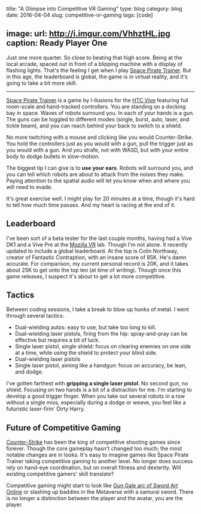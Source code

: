 title: "A Glimpse into Competitive VR Gaming"
type: blog
category: blog
date: 2016-04-04
slug: competitive-vr-gaming
tags: [code]

image:
  url: http://i.imgur.com/VhhztHL.jpg
  caption: Ready Player One
---

[cs]: http://blog.counter-strike.net/
[ggo]: http://swordartonline.wikia.com/wiki/Gun_Gale_Online
[htc]: https://www.htcvive.com/us/
[mozvr]: http://mozvr.com/
[spt]: http://www.i-illusions.com/home/space-pirate-trainer/

Just one more quarter. So close to beating that high score. Being at the local
arcade, spaced out in front of a blipping machine with a display of flashing
lights. That's the feeling I get when I play [Space Pirate Trainer][spt]. But in this
age, the leaderboard is global, the game is in virtual reality, and it's going
to take a bit more skill.

---

[Space Pirate Trainer][spt] is a game by I-llusions for the [HTC Vive][htc]
featuring full room-scale and hand-tracked controllers. You are standing on a
docking bay in space. Waves of robots surround you. In each of your hands is a
gun. The guns can be toggled to different modes (single, burst, auto, laser,
and tickle beam), and you can reach behind your back to switch to a shield.

No more twitching with a mouse and clicking like you would Counter-Strike. You
hold the controllers just as you would with a gun, pull the trigger just as you
would with a gun. And you strafe, not with WASD, but with your entire body to
dodge bullets in slow-motion.

The biggest tip I can give is to **use your ears**. Robots will surround you,
and you can tell which robots are about to attack from the noises they make.
Paying attention to the spatial audio will let you know when and where you will
need to evade.

It's great exercise well. I might play for 20 minutes at a time, though it's
hard to tell how much time passes. And my heart is racing at the end of it.

## Leaderboard

I've been sort of a beta tester for the last couple months, having had a Vive
DK1 and a Vive Pre at the [Mozilla VR][mozvr] lab. Though I'm not alone. It
recently updated to include a global leaderboard. At the top is Colin Northway,
creator of Fantastic Contraption, with an insane score of 85K. He's damn
accurate.  For comparison, my current personal record is 20K, and it takes
about 25K to get onto the top ten (at time of writing).  Though once this game
releases, I suspect it's about to get a lot more competitive.

## Tactics

Between coding sessions, I take a break to blow up hunks of metal. I went
through several tactics:

- Dual-wielding autos: easy to use, but take too long to kill.
- Dual-wielding laser pistols, firing from the hip: spray-and-pray can be
 effective but requires a bit of luck.
- Single laser pistol, single shield: focus on clearing enemies on one side at
a time, while using the shield to protect your blind side.
- Dual-wielding laser pistols
- Single laser pistol, aiming like a handgun: focus on accuracy, be lean, and dodge.

I've gotten farthest with **gripping a single laser pistol**. No second gun, no
shield. Focusing on two hands is a bit of a distraction for me. I'm starting
to develop a good trigger finger. When you take out several robots in a row
without a single miss, especially during a dodge or weave, you feel like a
futuristic laser-firin' Dirty Harry.

## Future of Competitive Gaming

[Counter-Strike][cs] has been the king of competitive shooting games since forever.
Though the core gameplay hasn't changed too much; the most notable changes are
in looks. It's easy to imagine games like Space Pirate Trainer taking
competitive gaming to another level. No longer does success rely on hand-eye
coordination, but on overall fitness and dexterity. Will existing competitive
gamers' skill translate?

Competitive gaming might start to look like [Gun Gale arc of Sword Art
Online][ggo] or slashing up baddies in the Metaverse with a samurai sword.
There is no longer a distinction between the player and the avatar, you are the
player.
